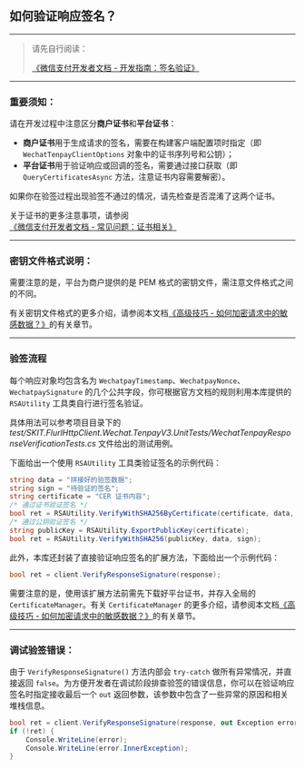 ﻿## 如何验证响应签名？

---

> 请先自行阅读：
>
> [《微信支付开发者文档 - 开发指南：签名验证》](https://pay.weixin.qq.com/wiki/doc/apiv3/wechatpay/wechatpay4_1.shtml)

---

### 重要须知：

请在开发过程中注意区分**商户证书**和**平台证书**：

-   **商户证书**用于生成请求的签名，需要在构建客户端配置项时指定（即 `WechatTenpayClientOptions` 对象中的证书序列号和公钥）；
-   **平台证书**用于验证响应或回调的签名，需要通过接口获取（即 `QueryCertificatesAsync` 方法，注意证书内容需要解密）。

如果你在验签过程出现验签不通过的情况，请先检查是否混淆了这两个证书。

关于证书的更多注意事项，请参阅[《微信支付开发者文档 - 常见问题：证书相关》](https://pay.weixin.qq.com/wiki/doc/apiv3/wechatpay/wechatpay7_0.shtml)

---

### 密钥文件格式说明：

需要注意的是，平台为商户提供的是 PEM 格式的密钥文件，需注意文件格式之间的不同。

有关密钥文件格式的更多介绍，请参阅本文档[《高级技巧 - 如何加密请求中的敏感数据？》](./Advanced_RequestDataEncryption.md)的有关章节。

---

### 验签流程

每个响应对象均包含名为 `WechatpayTimestamp`、`WechatpayNonce`、`WechatpaySignature` 的几个公共字段，你可根据官方文档的规则利用本库提供的 `RSAUtility` 工具类自行进行签名验证。

具体用法可以参考项目目录下的 _test/SKIT.FlurlHttpClient.Wechat.TenpayV3.UnitTests/WechatTenpayResponseVerificationTests.cs_ 文件给出的测试用例。

下面给出一个使用 `RSAUtility` 工具类验证签名的示例代码：

```csharp
string data = "拼接好的验签数据";
string sign = "待验证的签名";
string certificate = "CER 证书内容";
/* 通过证书验证签名 */
bool ret = RSAUtility.VerifyWithSHA256ByCertificate(certificate, data, sign);
/* 通过公钥验证签名 */
string publicKey = RSAUtility.ExportPublicKey(certificate);
bool ret = RSAUtility.VerifyWithSHA256(publicKey, data, sign);
```

此外，本库还封装了直接验证响应签名的扩展方法，下面给出一个示例代码：

```csharp
bool ret = client.VerifyResponseSignature(response);
```

需要注意的是，使用该扩展方法前需先下载好平台证书，并存入全局的 `CertificateManager`。有关 `CertificateManager` 的更多介绍，请参阅本文档[《高级技巧 - 如何加密请求中的敏感数据？》](./Advanced_RequestDataEncryption.md)的有关章节。

---

### 调试验签错误：

由于 `VerifyResponseSignature()` 方法内部会 `try-catch` 做所有异常情况，并直接返回 `false`。为方便开发者在调试阶段排查验签的错误信息，你可以在验证响应签名时指定接收最后一个 `out` 返回参数，该参数中包含了一些异常的原因和相关堆栈信息。

```csharp
bool ret = client.VerifyResponseSignature(response, out Exception error);
if (!ret) {
    Console.WriteLine(error);
    Console.WriteLine(error.InnerException);
}
```